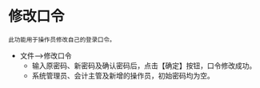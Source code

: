 # 修改口令
`此功能用于操作员修改自己的登录口令。`
- 文件-->修改口令
  - 输入原密码、新密码及确认密码后，点击【确定】按钮，口令修改成功。
  - 系统管理员、会计主管及新增的操作员，初始密码均为空。